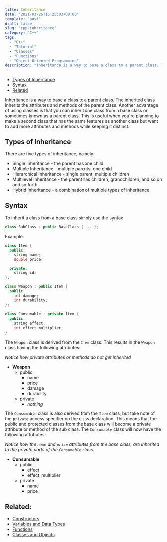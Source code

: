 ```yaml
---
title: Inheritance
date: "2021-03-26T16:25:03+08:00"
template: "post"
draft: false
slug: "cpp-inheritance"
category: "C++"
tags:
  - "C++"
  - "Tutorial"
  - "Classes"
  - "Functions"
  - "Object Oriented Programming"
description: "Inheritance is a way to base a class to a parent class. The inherited class inherits the attributes and methods of the parent class."
---
```


- [Types of Inheritance](#types-of-inheritance)
- [Syntax](#syntax)
- [Related](#related)

Inheritance is a way to base a class to a parent class. The inherited class inherits the attributes and methods of the parent class. Another advantage of using classes is that you can inherit one class from a base class or sometimes known as a parent class. This is useful when you're planning to make a second class that has the same features as another class but want to add more attributes and methods while keeping it distinct.

## Types of Inheritance

There are five types of inheritance, namely:

- Single Inheritance - the parent has one child
- Multiple Inheritance - multiple parents, one child
- Hierarchical Inheritance - single parent, multiple children
- Multilevel Inheritance - the parent has children, grandchildren, and so on and so forth
- Hybrid Inheritance - a combination of multiple types of inheritance

## Syntax

To inherit a class from a base class simply use the syntax

```cpp
class SubClass : public BaseClass { ... };
```

Example:

```cpp
class Item {
  public:
    string name;
    double price;

  private:
    string id;
};

class Weapon : public Item {
  public:
    int damage;
    int durability;
};

class Consumable : private Item {
  public:
    string effect;
    int effect_multiplier;
}
```

The `Weapon` class is derived from the `Item` class. This results in the `Weapon` class having the following attributes:

*Notice how private attributes or methods do not get inherited*

- **Weapon**
  - public
    - name
    - price
    - damage
    - durability
  - private
    - *nothing*

The `Consumable` class is also derived from the `Item` class, but take note of the `private` access specifier on the class declaration. This means that the public and protected classes from the base class will become a private attribute or method of the sub class. The `Consumable` class will now have the following attributes:

*Notice how the `name` and `price` attributes from the base class, are inherited to the private parts of the `Consumable` class.*

- **Consumable**
  - public
    - effect
    - effect_multiplier
  - private
    - name
    - price

## Related:

- [Constructors](/posts/cpp-constructors)
- [Variables and Data Types](/posts/cpp-variables)
- [Functions](/posts/cpp-functions)
- [Classes and Objects](/posts/cpp-classes-and-objects)
